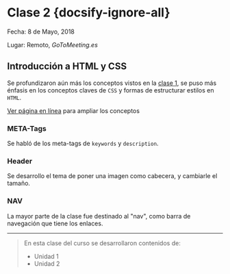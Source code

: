 # Clase 2 {docsify-ignore-all}

Fecha: 8 de Mayo, 2018

Lugar: Remoto, _GoToMeeting.es_

## Introducción a HTML y CSS

Se profundizaron aún más los conceptos vistos en la [clase 1](/curso/clase1.md), se puso más énfasis en los conceptos claves de `CSS` y formas de estructurar estilos en `HTML`.

[Ver página en línea](https://sidval.github.io/www/curso/c2/) para ampliar los conceptos

### META-Tags

Se habló de los meta-tags de `keywords` y `description`.

### Header

Se desarrollo el tema de poner una imagen como cabecera, y cambiarle el tamaño.

### NAV

La mayor parte de la clase fue destinado al "nav", como barra de navegación que tiene los enlaces.

***

>En esta clase del curso se desarrollaron contenidos de:
>
> * Unidad 1
> * Unidad 2
